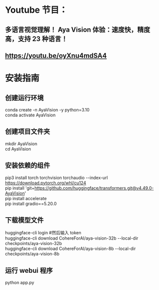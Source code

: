 # Youtube 节目：
## 多语言视觉理解！ Aya Vision 体验：速度快，精度高，支持 23 种语言！
## https://youtu.be/oyXnu4mdSA4 

# 安装指南

## 创建运行环境
conda create -n AyaVision -y python=3.10  
conda activate AyaVision  

## 创建项目文件夹
mkdir AyaVision  
cd AyaVision  

## 安装依赖的组件
pip3 install torch torchvision torchaudio --index-url https://download.pytorch.org/whl/cu124  
pip install 'git+https://github.com/huggingface/transformers.git@v4.49.0-AyaVision'  
pip install accelerate  
pip install gradio==5.20.0  

## 下载模型文件
huggingface-cli login  #然后输入 token  
huggingface-cli download CohereForAI/aya-vision-32b --local-dir checkpoints/aya-vision-32b    
huggingface-cli download CohereForAI/aya-vision-8b --local-dir checkpoints/aya-vision-8b  

## 运行 webui 程序
python app.py  








